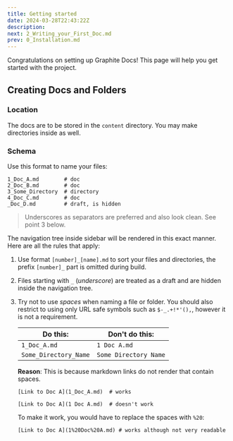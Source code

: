 ```yaml
---
title: Getting started
date: 2024-03-28T22:43:22Z
description:
next: 2_Writing_your_First_Doc.md
prev: 0_Installation.md
---
```


Congratulations on setting up Graphite Docs! This page will help you get started with the project.

## Creating Docs and Folders

### Location

The docs are to be stored in the `content` directory. You may make directories inside as well.

### Schema

Use this format to name your files:

```text
1_Doc_A.md        # doc
2_Doc_B.md        # doc
3_Some_Directory  # directory
4_Doc_C.md        # doc
_Doc_D.md         # draft, is hidden
```

> Underscores as separators are preferred and also look clean. See point 3 below.

The navigation tree inside sidebar will be rendered in this exact manner. Here are all the rules that apply:

1. Use format `[number]_[name].md` to sort your files and directories, the prefix `[number]_` part is omitted during build.
2. Files starting with `_` (_underscore_) are treated as a draft and are hidden inside the navigation tree.
3. Try not to use _spaces_ when naming a file or folder. You should also restrict to using only URL safe symbols such as `$-_.+!*'(),`, however it is not a requirement.

   | Do this:              | Don't do this:        |
   | --------------------- | --------------------- |
   | `1_Doc_A.md`          | `1 Doc A.md`          |
   | `Some_Directory_Name` | `Some Directory Name` |

   **Reason**: This is because markdown links do not render that contain spaces.

   ```markdown_good
   [Link to Doc A](1_Doc_A.md)  # works
   ```

   ```markdown_bad
   [Link to Doc A](1 Doc A.md)  # doesn't work
   ```

   To make it work, you would have to replace the spaces with `%20`:

   ```markdown_good
   [Link to Doc A](1%20Doc%20A.md) # works although not very readable
   ```
